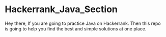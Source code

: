 # Hackerrank_Java_Section

Hey there, 
If you are going to practice Java on Hackerrank. Then this repo is going to help you find the best and simple solutions at one place.
